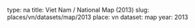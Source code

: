 type: na
title: Viet Nam / National Map (2013)
slug: places/vn/datasets/map/2013
place: vn
dataset: map
year: 2013
